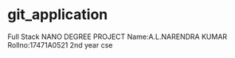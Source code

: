 # git_application
Full Stack NANO DEGREE PROJECT
Name:A.L.NARENDRA KUMAR
Rollno:17471A0521
2nd year 
cse
